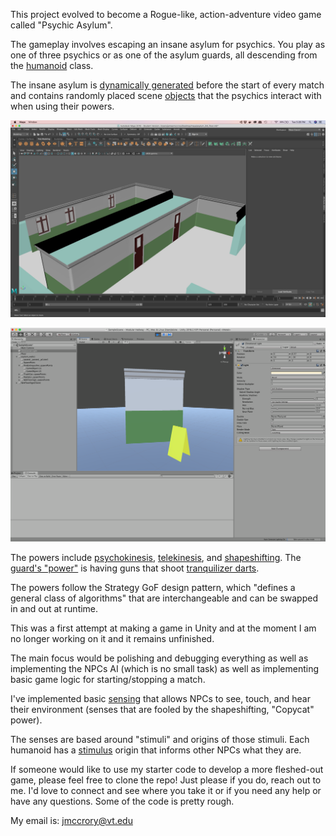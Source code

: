 
This project evolved to become a Rogue-like, action-adventure video game called "Psychic Asylum".

The gameplay involves escaping an insane asylum for psychics. You play as one of three psychics or as one of the asylum guards, all descending from the [humanoid](https://github.com/jamiejamiebobamie/powersExploration/blob/master/Assets/Scripts/Humanoid.cs) class.

The insane asylum is [dynamically generated](https://github.com/jamiejamiebobamie/ModularHallway/blob/master/Assets/Scripts/createAsylum/CreateAsylum.cs) before the start of every match and contains randomly placed scene [objects](https://github.com/jamiejamiebobamie/powersExploration/blob/master/Assets/Scripts/World/Scenery.cs) that the psychics interact with when using their powers.

![Image of A Modular Hallway](https://github.com/jamiejamiebobamie/powersExploration/blob/master/modularHallway.png?raw=true.)

![Image of Example Scenery: A Wet Floor Sign](https://github.com/jamiejamiebobamie/powersExploration/blob/master/scenery1.png?raw=true.)

The powers include [psychokinesis](https://github.com/jamiejamiebobamie/powersExploration/blob/master/Assets/Scripts/Powers/PyrokinesisPower.cs), [telekinesis](https://github.com/jamiejamiebobamie/powersExploration/blob/master/Assets/Scripts/Powers/TelekinesisPower.cs), and [shapeshifting](https://github.com/jamiejamiebobamie/powersExploration/blob/master/Assets/Scripts/Powers/CopycatPower.cs). The [guard's "power"](https://github.com/jamiejamiebobamie/powersExploration/blob/master/Assets/Scripts/Powers/GuardPower.cs) is having guns that shoot [tranquilizer darts](https://github.com/jamiejamiebobamie/powersExploration/blob/master/Assets/Scripts/World/TranquilizerDartProjectile.cs).

The powers follow the Strategy GoF design pattern, which "defines a general class of algorithms" that are interchangeable and can be swapped in and out at runtime.

This was a first attempt at making a game in Unity and at the moment I am no longer working on it and it remains unfinished.

The main focus would be polishing and debugging everything as well as implementing the NPCs AI (which is no small task) as well as implementing basic game logic for starting/stopping a match.

I've implemented basic [sensing](https://github.com/jamiejamiebobamie/powersExploration/tree/master/Assets/Scripts/AI/Senses) that allows NPCs to see, touch, and hear their environment (senses that are fooled by the shapeshifting, "Copycat" power).

The senses are based around "stimuli" and origins of those stimuli. Each humanoid has a [stimulus](https://github.com/jamiejamiebobamie/powersExploration/blob/0b5a59e3b320f51eed1c0d70dcc4ccdf0725cc62/Assets/Scripts/AI/Senses/Stimulus.cs#L2) origin that informs other NPCs what they are.

If someone would like to use my starter code to develop a more fleshed-out game, please feel free to clone the repo! Just please if you do, reach out to me. I'd love to connect and see where you take it or if you need any help or have any questions. Some of the code is pretty rough.

My email is:
jmccrory@vt.edu
